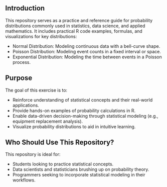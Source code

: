 ## Introduction

This repository serves as a practice and reference guide for probability distributions commonly used in statistics, data science, and applied mathematics. It includes practical R code examples, formulas, and visualizations for key distributions:
- Normal Distribution: Modeling continuous data with a bell-curve shape.
- Poisson Distribution: Modeling event counts in a fixed interval or space.
- Exponential Distribution: Modeling the time between events in a Poisson process.

## Purpose
The goal of this exercise is to:
- Reinforce understanding of statistical concepts and their real-world applications.
- Provide hands-on examples of probability calculations in R.
- Enable data-driven decision-making through statistical modeling (e.g., equipment replacement analysis).
- Visualize probability distributions to aid in intuitive learning.

## Who Should Use This Repository?
This repository is ideal for:
- Students looking to practice statistical concepts.
- Data scientists and statisticians brushing up on probability theory.
- Programmers seeking to incorporate statistical modeling in their workflows.
